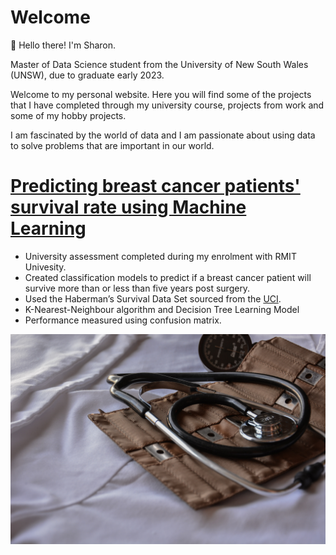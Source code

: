 # Welcome

👋 Hello there! I'm Sharon.

Master of Data Science student from the University of New South Wales (UNSW), due to graduate early 2023.

Welcome to my personal website. Here you will find some of the projects that I have completed through my university course, projects from work and some of my hobby projects.

I am fascinated by the world of data and I am passionate about using data to solve problems that are important in our world. 

# [Predicting breast cancer patients' survival rate using Machine Learning](https://github.com/sharonymtan/data-science-portfolio/tree/main/predicting-patient-survival-rate)
- University assessment completed during my enrolment with RMIT Univesity.
- Created classification models to predict if a breast cancer patient will survive more than or less than five years post surgery.
- Used the Haberman’s Survival Data Set sourced from the [UCI](https://archive.ics.uci.edu/ml/datasets/haberman's+survival).
- K-Nearest-Neighbour algorithm and Decision Tree Learning Model
- Performance measured using confusion matrix.

![Image](/images/marcelo-leal-unsplash.jpg)


